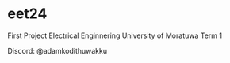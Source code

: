 # eet24
First Project
Electrical Enginnering University of Moratuwa Term 1

Discord: @adamkodithuwakku
